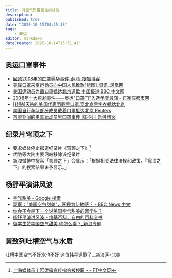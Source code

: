 ```yaml
---
title: 对空气质量言论的规则
description:
published: true
date: "2020-10-15T04:35:18"
tags:
    - 奥运
editor: markdown
dateCreated: 2020-10-14T15:31:41"
---
```


## 奥运口罩事件

+ [回顾2008年的口罩辱华事件-薛涌-搜狐博客](https://web.archive.org/web/20201014052030/http://vipxueyong.blog.sohu.com/281651192.html "https://archive.is/lodlj")
+ [美戴口罩来京运动员向中国人民致歉[组图]_资讯_凤凰网](https://web.archive.org/web/20151123154916/http://news.ifeng.com/photo/zt/2008/200808/0807_3493_701603.shtml)
+ [美国运动员为戴口罩抵达北京道歉 中国报道 BBC 中文网](https://web.archive.org/web/20090113022503/http://news.bbc.co.uk/chinese/simp/hi/newsid_7540000/newsid_7544900/7544978.stm)
+ [2008年十大尴尬事件——奥运"口罩门"入选年度最囧 - 石家庄都市网](https://web.archive.org/web/20201014051051/http://news.sjzcity.com/2008/7296.shtml)
+ [[转贴]天杀的美国代表团戴黑口罩,穿北京黑字衣抵达北京](https://web.archive.org/web/20201014145030/http://pic.feeyo.com/posts/359/3591750.html)
+ [美国自行车队部分成员戴着口罩抵达北京 Reuters](https://web.archive.org/web/20201014145012if_/https://www.reuters.com/article/idCNChina-1916920080806)
+ [京奥期间的美国运动员黑口罩事件_释不归_新浪博客](https://archive.is/FCdXn "http://blog.sina.com.cn/s/blog_5db2d0580102w5od.html")

## 纪录片穹顶之下

+ 要求媒体停止报道纪录片《穹顶之下》[^20190612112854]
+ 优酷等大陆主要网站移除该纪录片
+ 新浪微博中搜索「穹顶之下」会显示：「根据相关法律法规和政策，『穹顶之下』的搜索结果未予显示。」

[^20190612112854]: [上海媒体员工因泄露宣传指令被停职 - - FT中文网](https://web.archive.org/web/20190612112854/http://www.ftchinese.com/story/001060921?archive)

## 杨舒平演讲风波

+ [空气甜美 - Google 搜索](https://archive.is/MKIIN "https://www.google.com/search?q=空气甜美")
+ [观察："美国空气甜美"，网民为何敏感？ - BBC News 中文](https://web.archive.org/web/20200920194643/https://www.bbc.com/zhongwen/simp/press-review-40036283)
+ [你会不会是下一个说美国空气甜美的留学生？](https://web.archive.org/web/20170606003109/http://www.sohu.com/a/142729809_490529)
+ [杨舒平演讲风波 - 维基百科，自由的百科全书](https://web.archive.org/web/20201014151952/https://zh.wikipedia.org/zh-hans/%E6%9D%A8%E8%88%92%E5%B9%B3%E6%BC%94%E8%AE%B2%E9%A3%8E%E6%B3%A2)
+ [留学生赞美国空气甜美 你怎么看？_新浪专题](https://archive.is/jJKD3)

## 黄致列吐槽空气与水质

[吐槽中国空气不好水也不好 这位韩星道歉了__新浪网-北美](https://web.archive.org/web/20200116030100/http://chinanews.sina.com/gb/chnmedia/sinacn/2019-01-26/doc-iwazzmtc9322171.shtml)